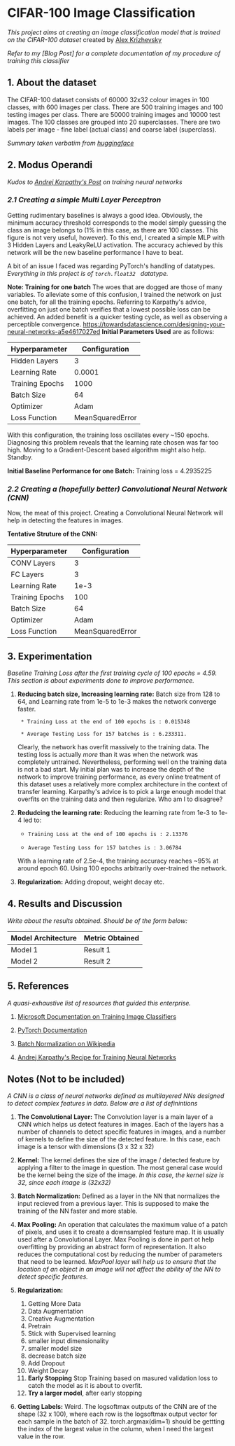 # **CIFAR-100 Image Classification** 
_This project aims at creating an image classification model that is trained on the CIFAR-100 dataset_
created by [Alex Krizhevsky](https://www.cs.toronto.edu/~kriz/cifar.html)

_Refer to my [Blog Post] for a complete documentation of my procedure of training this 
classifier_

## **1. About the dataset**
The CIFAR-100 dataset consists of 60000 32x32
colour images in 100 classes, with 600 images 
per class. There are 500 training images and 
100 testing images per class. There are 50000 
training images and 10000 test images. 
The 100 classes are grouped into 20 
superclasses. There are two labels per 
image - fine label (actual class) and coarse label
(superclass).

_Summary taken verbatim from [huggingface](https://huggingface.co/datasets/cifar100)_


## **2. Modus Operandi**

_Kudos to [Andrej Karpathy's Post](https://karpathy.github.io/2019/04/25/recipe/) on 
training neural networks_  

### _**2.1 Creating a simple Multi Layer Perceptron**_
Getting rudimentary baselines is always a good idea. Obviously, the minimum accuracy threshold corresponds to the model simply guessing the class an image belongs to (1% in this case, as there are 100 classes. This figure is not very useful, however). To this end, I created a simple MLP with 3 Hidden Layers and LeakyReLU activation. 
The accuracy achieved by this network will be the new baseline performance I have to beat.

A bit of an issue I faced was regarding PyTorch's handling of datatypes. _Everything in this project is of ``` torch.float32  ``` datatype._

**Note: Training for one batch**
The woes that are dogged are those of many variables. To alleviate some of this confusion, I trained the network on just one batch, for all the training epochs. Referring to Karpathy's advice, overfitting on just one batch verifies that a lowest possible loss can be achieved. An added benefit is a quicker testing cycle, as well as observing a perceptible convergence. 
https://towardsdatascience.com/designing-your-neural-networks-a5e4617027ed
**Initial Parameters Used** are as follows: 

| **Hyperparameter**     |   **Configuration** |
|------------------------|---------------------|
| Hidden Layers          | 3                   |
| Learning Rate          |     0.0001          |
| Training Epochs        |     1000            |
| Batch Size             |       64            |
| Optimizer              | Adam                |
| Loss Function          | MeanSquaredError    |

With this configuration, the training loss oscillates every ~150 epochs. Diagnosing this problem reveals that the learning rate chosen was far too high. Moving to a Gradient-Descent based algorithm might also help. Standby.

**Initial Baseline Performance for one Batch:** Training loss = 4.2935225
    



### _**2.2 Creating a (hopefully better) Convolutional Neural Network (CNN)**_

Now, the meat of this project. Creating a Convolutional Neural Network will help in detecting the features in images. 


**Tentative Struture of the CNN:**



| **Hyperparameter**     |   **Configuration** |
|------------------------|---------------------|
| CONV Layers          |             3       |
|FC Layers               |          3          |
| Learning Rate          |     1e-3          |
| Training Epochs        |     100          |
| Batch Size             |       64            |
| Optimizer              | Adam                |
| Loss Function          | MeanSquaredError    |




## **3. Experimentation**

_Baseline Training Loss after the first training cycle of 100 epochs = 4.59. This section is about experiments done to improve performance._

1. **Reducing batch size, Increasing learning rate:**
    Batch size from 128 to 64, and Learning rate from 1e-5 to 1e-3 makes the network converge faster. 

        * Training Loss at the end of 100 epochs is : 0.015348
  
        * Average Testing Loss for 157 batches is : 6.233311. 

    Clearly, the network has overfit massively to the training data. The testing loss is actually _more_ than it was when the network was completely untrained. Nevertheless, performing well on the training data is not a bad start. My initial plan was to increase the depth of the network to improve training performance, as every online treatment of this dataset uses a relatively more complex architecture in the context of transfer learning. Karpathy's advice is to pick a large enough model that overfits on the training data and then regularize. Who am I to disagree? 


2. **Redudcing the learning rate:** Reducing the learning rate from 1e-3 to 1e-4 led to:
   
    * `Training Loss at the end of 100 epochs is : 2.13376`
    
    * `Average Testing Loss for 157 batches is : 3.06784`

    With a learning rate of 2.5e-4, the training accuracy reaches ~95% at around epoch 60. Using 100 epochs arbitrarily over-trained the network. 


3. **Regularization:** Adding dropout, weight decay etc.



  






## **4. Results and Discussion** 
_Write about the results obtained. Should be of the form below:_

| **Model Architecture** | **Metric Obtained** |
|------------------------|---------------------|
| Model 1                | Result 1            |
| Model 2                | Result 2            |




## **5. References**
_A quasi-exhaustive list of resources that guided this enterprise._
1. [Microsoft Documentation on Training Image Classifiers](https://docs.microsoft.com/en-us/windows/ai/windows-ml/tutorials/pytorch-train-model)

2. [PyTorch Documentation](https://pytorch.org/tutorials/recipes/recipes/defining_a_neural_network.html)

3. [Batch Normalization on Wikipedia](https://en.wikipedia.org/wiki/Batch_normalization)

4. [Andrej Karpathy's Recipe for Training Neural Networks](https://karpathy.github.io/2019/04/25/recipe/)








## **Notes (Not to be included)**

_A CNN is a class of neural networks defined as multilayered NNs designed to detect complex features in data. Below are a list of definintions_

1. **The Convolutional Layer:** The Convolution layer is a main layer of a CNN which helps us detect features in images. Each of the layers has a number of channels to detect specific features in images, and a number of kernels to define the size of the detected feature. 
   In this case, each image is a tensor with dimensions (3 x 32 x 32) 


2. **Kernel:** The kernel defines the size of the image / detected feature by applying a filter to the image in question. The most general case would be the kernel being the size of the image. _In this case, the kernel size is 32, since each image is (32x32)_

3. **Batch Normalization:** Defined as a layer in the NN that normalizes the input recieved from a previous layer. This is supposed to make the training of the NN faster and more stable.

4. **Max Pooling:** An operation that calculates the maximum value of a patch of pixels, and uses it to create a downsampled feature map. It is usually used after a Convolutional Layer. Max Pooling is done in part ot help overfitting by providing an abstract form of representation. It also reduces the computational cost by reducing the number of parameters that need to be learned. 
    _MaxPool layer will help us to ensure that the location of an object in an image will not affect the ability of the NN to detect specific features._

5. **Regularization:** 
   1. Getting More Data
   2. Data Augmentation 
   3. Creative Augmentation
   4. Pretrain 
   5. Stick with Supervised learning
   6. smaller input dimensionality 
   7. smaller model size
   8. decrease batch size
   9. Add Dropout 
   10. Weight Decay 
   11. **Early Stopping** Stop Training based on masured validation loss to catch the model as it is about to overfit. 
   12. **Try a larger model**, after early stopping 

6. **Getting Labels:** Weird. The logsoftmax outputs of the CNN are of the shape (32 x 100), where each row is the logsoftmax output vector for each sample in the batch of 32. torch.argmax(dim=1) should be gettting the index of the largest value in the column, when I need the largest value in the row.




